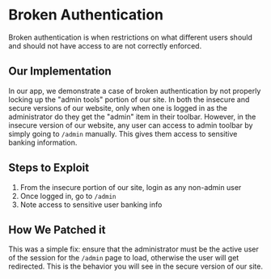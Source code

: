 # Broken Authentication

Broken authentication is when restrictions on what different users should and should not have access to are not correctly enforced.

## Our Implementation

In our app, we demonstrate a case of broken authentication by not properly locking up the "admin tools" portion of our site. In both the insecure and secure versions of our website, only when one is logged in as the administrator do they get the "admin" item in their toolbar. However, in the insecure version of our website, any user can access to admin toolbar by simply going to `/admin` manually. This gives them access to sensitive banking information.

## Steps to Exploit

1. From the insecure portion of our site, login as any non-admin user
2. Once logged in, go to `/admin`
3. Note access to sensitive user banking info

## How We Patched it

This was a simple fix: ensure that the administrator must be the active user of the session for the `/admin` page to load, otherwise the user will get redirected. This is the behavior you will see in the secure version of our site.
